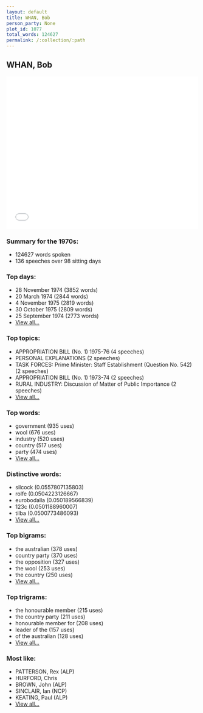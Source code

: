 ```yaml
---
layout: default
title: WHAN, Bob
person_party: None
plot_id: 1077
total_words: 124627
permalink: /:collection/:path
---
```


## WHAN, Bob

<iframe width="100%" height="400" frameborder="0" scrolling="no" src="//plot.ly/~wragge/1077.embed"></iframe>


### Summary for the 1970s:

* 124627 words spoken
* 136 speeches over 98 sitting days


### Top days:

* 28 November 1974 (3852 words)
* 20 March 1974 (2844 words)
* 4 November 1975 (2819 words)
* 30 October 1975 (2809 words)
* 25 September 1974 (2773 words)
* [View all...](days/)


### Top topics:

* APPROPRIATION BILL (No. 1) 1975-76 (4 speeches)
* PERSONAL EXPLANATIONS (2 speeches)
* TASK FORCES: Prime Minister: Staff Establishment (Question No. 542) (2 speeches)
* APPROPRIATION BILL (No. 1) 1973-74 (2 speeches)
* RURAL INDUSTRY: Discussion of Matter of Public Importance (2 speeches)
* [View all...](topics/)


### Top words:

* government (935 uses)
* wool (676 uses)
* industry (520 uses)
* country (517 uses)
* party (474 uses)
* [View all...](words/)


### Distinctive words:

* silcock (0.0557807135803)
* rolfe (0.0504223126667)
* eurobodalla (0.050189566839)
* 123c (0.0501188960007)
* tilba (0.0500773486093)
* [View all...](sig_words/)


### Top bigrams:

* the australian (378 uses)
* country party (370 uses)
* the opposition (327 uses)
* the wool (253 uses)
* the country (250 uses)
* [View all...](bigrams/)


### Top trigrams:

* the honourable member (215 uses)
* the country party (211 uses)
* honourable member for (208 uses)
* leader of the (157 uses)
* of the australian (128 uses)
* [View all...](trigrams/)


### Most like:

* PATTERSON, Rex (ALP)
* HURFORD, Chris 
* BROWN, John (ALP)
* SINCLAIR, Ian (NCP)
* KEATING, Paul (ALP)
* [View all...](similarities/)
